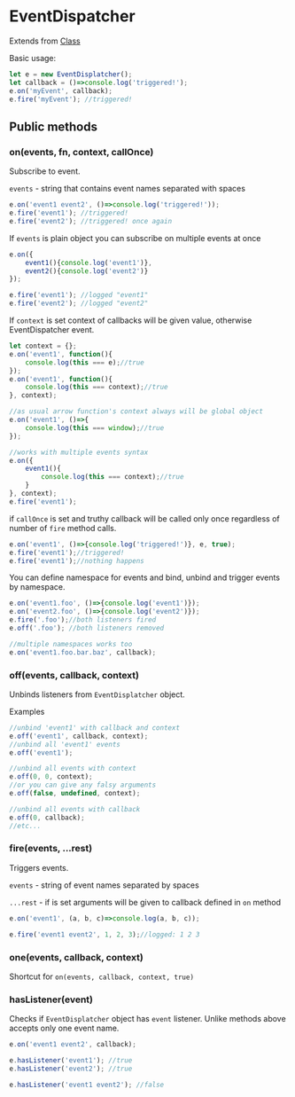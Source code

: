 # EventDispatcher 

Extends from [Class](./Class.md)

Basic usage:

```javaScript
let e = new EventDisplatcher();
let callback = ()=>console.log('triggered!');
e.on('myEvent', callback);
e.fire('myEvent'); //triggered!
```

## Public methods

### on(events, fn, context, callOnce)

Subscribe to event. 

`events` - string that contains event names separated with spaces 

```javaScript
e.on('event1 event2', ()=>console.log('triggered!'));
e.fire('event1'); //triggered!
e.fire('event2'); //triggered! once again
```

If `events` is plain object you can subscribe on multiple events at once

```javaScript
e.on({
    event1(){console.log('event1')},
    event2(){console.log('event2')}
});

e.fire('event1'); //logged "event1"
e.fire('event2'); //logged "event2"
```
If `context` is set context of callbacks will be given value, otherwise EventDispatcher event.

```javaScript
let context = {};
e.on('event1', function(){
    console.log(this === e);//true
});
e.on('event1', function(){
    console.log(this === context);//true
}, context);

//as usual arrow function's context always will be global object
e.on('event1', ()=>{
    console.log(this === window);//true
});

//works with multiple events syntax
e.on({
    event1(){
        console.log(this === context);//true
    }
}, context);
e.fire('event1');
```

if `callOnce` is set and truthy callback will be called only once regardless of number of `fire` method calls.

```javaScript
e.on('event1', ()=>{console.log('triggered!')}, e, true);
e.fire('event1');//triggered!
e.fire('event1');//nothing happens
```

You can define namespace for events and bind, unbind and trigger events by namespace. 

```javaScript
e.on('event1.foo', ()=>{console.log('event1')});
e.on('event2.foo', ()=>{console.log('event2')});
e.fire('.foo');//both listeners fired
e.off('.foo'); //both listeners removed

//multiple namespaces works too
e.on('event1.foo.bar.baz', callback);
```

### off(events, callback, context)

Unbinds listeners from `EventDisplatcher` object. 

Examples 

```javaScript
//unbind 'event1' with callback and context
e.off('event1', callback, context);
//unbind all 'event1' events
e.off('event1');

//unbind all events with context
e.off(0, 0, context);
//or you can give any falsy arguments
e.off(false, undefined, context);

//unbind all events with callback
e.off(0, callback);
//etc...
```

### fire(events, ...rest)

Triggers events.

`events` - string of event names separated by spaces

`...rest` - if is set arguments will be given to callback defined in `on` method

```javaScript
e.on('event1', (a, b, c)=>console.log(a, b, c));

e.fire('event1 event2', 1, 2, 3);//logged: 1 2 3
```

### one(events, callback, context)

Shortcut for `on(events, callback, context, true)`

### hasListener(event)

Checks if `EventDisplatcher` object has `event` listener.
Unlike methods above accepts only one event name.

```javaScript
e.on('event1 event2', callback);

e.hasListener('event1'); //true
e.hasListener('event2'); //true

e.hasListener('event1 event2'); //false

```
